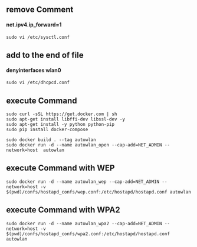 ## remove Comment
#### net.ipv4.ip_forward=1

~~~
sudo vi /etc/sysctl.conf
~~~

## add to the end of file
#### denyinterfaces wlan0

~~~
sudo vi /etc/dhcpcd.conf
~~~

## execute Command
~~~
sudo curl -sSL https://get.docker.com | sh
sudo apt-get install libffi-dev libssl-dev -y
sudo apt-get install -y python python-pip
sudo pip install docker-compose
~~~
~~~
sudo docker build . --tag autowlan
sudo docker run -d --name autowlan_open --cap-add=NET_ADMIN --network=host  autowlan
~~~
## execute Command with WEP

~~~
sudo docker run -d --name autowlan_wep --cap-add=NET_ADMIN --network=host -v $(pwd)/confs/hostapd_confs/wep.conf:/etc/hostapd/hostapd.conf autowlan
~~~


## execute Command with WPA2

~~~
sudo docker run -d --name autowlan_wpa2 --cap-add=NET_ADMIN --network=host -v $(pwd)/confs/hostapd_confs/wpa2.conf:/etc/hostapd/hostapd.conf autowlan
~~~
